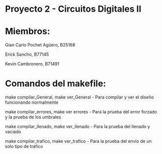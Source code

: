 # Proyecto 2 - Circuitos Digitales II

# Miembros:

Gian Carlo Pochet Agüero, B25168

Erick Sancho, B77145

Kevin Cambronero, B71491

# Comandos del makefile:

make compilar_General, make ver_General - Para compilar y ver el diseño funcionando normalmente

make compilar_errores, make ver errores - Para la prueba del error forzado y la prueba de los umbrales

make compilar_llenado, make ver_llenado - Para la prueba del llenado y vaciado

make compilar_trafico, make ver_trafico - Para la prueba del envío de un solo tipo de tráfico
